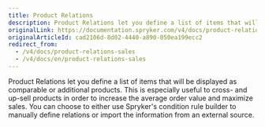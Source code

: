 ```yaml
---
title: Product Relations
description: Product Relations let you define a list of items that will be displayed as comparable or additional products.
originalLink: https://documentation.spryker.com/v4/docs/product-relations-sales
originalArticleId: cad2106d-8d02-4440-a890-050ea199ecc2
redirect_from:
  - /v4/docs/product-relations-sales
  - /v4/docs/en/product-relations-sales
---
```


Product Relations let you define a list of items that will be displayed as comparable or additional products. This is especially useful to cross- and up-sell products in order to increase the average order value and maximize sales. You can choose to either use Spryker's condition rule builder to manually define relations or import the information from an external source.
